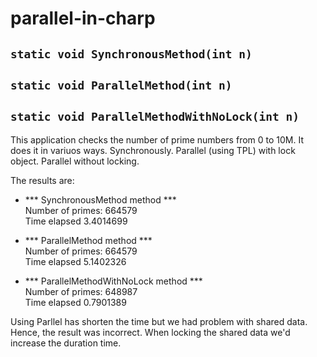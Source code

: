 # parallel-in-charp

## `static void SynchronousMethod(int n)`
## `static void ParallelMethod(int n)`
## `static void ParallelMethodWithNoLock(int n)`

This application checks the number of prime numbers from 0 to 10M.
It does it in variuos ways.
Synchronously.
Parallel (using TPL) with lock object.
Parallel without locking.

The results are:

- *** SynchronousMethod method ***<br>
Number of primes: 664579<br>
Time elapsed 3.4014699

- *** ParallelMethod method *** <br>
Number of primes: 664579<br>
Time elapsed 5.1402326

- *** ParallelMethodWithNoLock method ***<br>
Number of primes: 648987<br>
Time elapsed 0.7901389

Using Parllel has shorten the time but we had problem with shared data. Hence, the result was incorrect.
When locking the shared data we'd increase the duration time.
